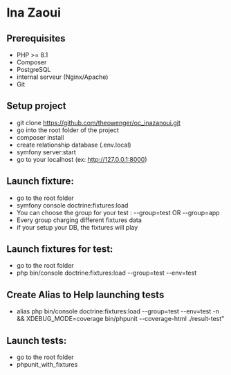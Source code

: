 # Ina Zaoui

## Prerequisites

- PHP >= 8.1
- Composer
- PostgreSQL
- internal serveur (Nginx/Apache)
- Git

## Setup project

- git clone https://github.com/theowenger/oc_inazanoui.git
- go into the root folder of the project
- composer install
- create relationship database (.env.local)
- symfony server:start
- go to your localhost (ex: http://127.0.0.1:8000)

## Launch fixture:

- go to the root folder
- symfony console doctrine:fixtures:load
- You can choose the group for your test : --group=test OR --group=app
- Every group charging different fixtures data
- if your setup your DB, the fixtures will play

## Launch fixtures for test:

- go to the root folder
- php bin/console doctrine:fixtures:load --group=test --env=test

## Create Alias to Help launching tests 
- alias php bin/console doctrine:fixtures:load --group=test --env=test -n && XDEBUG_MODE=coverage bin/phpunit --coverage-html ./result-test"


## Launch tests:
- go to the root folder
- phpunit_with_fixtures